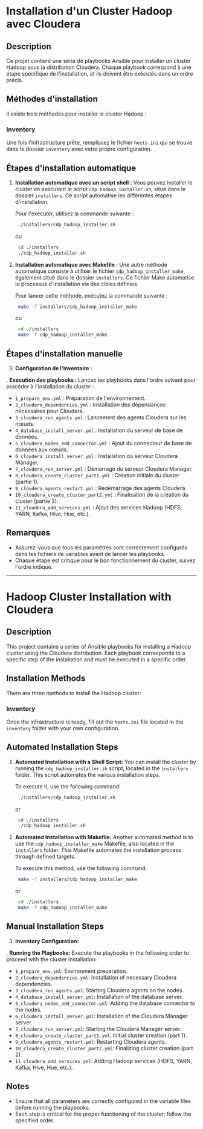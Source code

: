 # Installation d'un Cluster Hadoop avec Cloudera

## Description
Ce projet contient une série de playbooks Ansible pour installer un cluster Hadoop sous la distribution Cloudera. Chaque playbook correspond à une étape spécifique de l'installation, et ils doivent être exécutés dans un ordre précis.

## Méthodes d'installation

Il existe trois méthodes pour installer le cluster Hadoop :

### Inventory

Une fois l'infrastructure prête, remplissez le fichier `hosts.ini` qui se trouve dans le dossier `inventory` avec votre propre configuration.

## Étapes d'installation automatique

1. **Installation automatique avec un script shell :**
   Vous pouvez installer le cluster en exécutant le script `cdp_hadoop_installer.sh`, situé dans le dossier `installers`. Ce script automatise les différentes étapes d'installation.

   Pour l'exécuter, utilisez la commande suivante :
   
   ```bash 
    ./installers/cdp_hadoop_installer.sh
   ```
   ou

   ```bash 
    cd ./installers
    ./cdp_hadoop_installer.sh
   ```

2. **Installation automatique avec Makefile :**
   Une autre méthode automatique consiste à utiliser le fichier `cdp_hadoop_installer_make`, également situé dans le dossier `installers`. Ce fichier Make automatise le processus d'installation via des cibles définies.

   Pour lancer cette méthode, exécutez la commande suivante :
 
   ```bash
    make -f installers/cdp_hadoop_installer_make
   ```
   ou

   ```bash
    cd ./installers
    make -f cdp_hadoop_installer_make
   ```

## Étapes d'installation manuelle

3. **Configuration de l'inventaire :**

. **Exécution des playbooks :**
   Lancez les playbooks dans l'ordre suivant pour procéder à l'installation du cluster :

   - `1_prepare_env.yml` : Préparation de l'environnement.
   - `2_cloudera_dependencies.yml` : Installation des dépendances nécessaires pour Cloudera.
   - `3_cloudera_run_agents.yml` : Lancement des agents Cloudera sur les nœuds.
   - `4_database_install_server.yml` : Installation du serveur de base de données.
   - `5_cloudera_nodes_add_connector.yml` : Ajout du connecteur de base de données aux nœuds.
   - `6_cloudera_install_server.yml` : Installation du serveur Cloudera Manager.
   - `7_cloudera_run_server.yml` : Démarrage du serveur Cloudera Manager.
   - `8_cloudera_create_cluster_part1.yml` : Création initiale du cluster (partie 1).
   - `9_cloudera_agents_restart.yml` : Redémarrage des agents Cloudera.
   - `10_cloudera_create_cluster_part2.yml` : Finalisation de la création du cluster (partie 2).
   - `11_cloudera_add_services.yml` : Ajout des services Hadoop (HDFS, YARN, Kafka, Hive, Hue, etc.).

## Remarques

- Assurez-vous que tous les paramètres sont correctement configurés dans les fichiers de variables avant de lancer les playbooks.
- Chaque étape est critique pour le bon fonctionnement du cluster, suivez l'ordre indiqué.


__________________________________________________________________________________________________________________________________


# Hadoop Cluster Installation with Cloudera

## Description
This project contains a series of Ansible playbooks for installing a Hadoop cluster using the Cloudera distribution. Each playbook corresponds to a specific step of the installation and must be executed in a specific order.

## Installation Methods

There are three methods to install the Hadoop cluster:

### Inventory

Once the infrastructure is ready, fill out the `hosts.ini` file located in the `inventory` folder with your own configuration.

## Automated Installation Steps

1. **Automated Installation with a Shell Script:**
   You can install the cluster by running the `cdp_hadoop_installer.sh` script, located in the `installers` folder. This script automates the various installation steps.

   To execute it, use the following command:
   
   ```bash
    ./installers/cdp_hadoop_installer.sh
   ```   
   or
   
   ```bash
    cd ./installers
    ./cdp_hadoop_installer.sh
   ```

2. **Automated Installation with Makefile:**
   Another automated method is to use the `cdp_hadoop_installer_make` Makefile, also located in the `installers` folder. This Makefile automates the installation process through defined targets.

   To execute this method, use the following command:
   ```bash
    make -f installers/cdp_hadoop_installer_make
   ```
   or

   ```bash
    cd ./installers
    make -f cdp_hadoop_installer_make
   ```

## Manual Installation Steps

3. **Inventory Configuration:**

. **Running the Playbooks:**
   Execute the playbooks in the following order to proceed with the cluster installation:

   - `1_prepare_env.yml`: Environment preparation.
   - `2_cloudera_dependencies.yml`: Installation of necessary Cloudera dependencies.
   - `3_cloudera_run_agents.yml`: Starting Cloudera agents on the nodes.
   - `4_database_install_server.yml`: Installation of the database server.
   - `5_cloudera_nodes_add_connector.yml`: Adding the database connector to the nodes.
   - `6_cloudera_install_server.yml`: Installation of the Cloudera Manager server.
   - `7_cloudera_run_server.yml`: Starting the Cloudera Manager server.
   - `8_cloudera_create_cluster_part1.yml`: Initial cluster creation (part 1).
   - `9_cloudera_agents_restart.yml`: Restarting Cloudera agents.
   - `10_cloudera_create_cluster_part2.yml`: Finalizing cluster creation (part 2).
   - `11_cloudera_add_services.yml`: Adding Hadoop services (HDFS, YARN, Kafka, Hive, Hue, etc.).

## Notes

- Ensure that all parameters are correctly configured in the variable files before running the playbooks.
- Each step is critical for the proper functioning of the cluster; follow the specified order.
